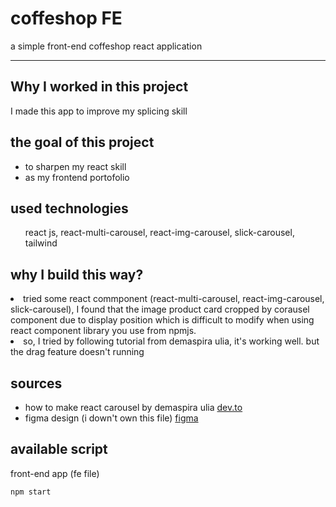 # coffeshop FE
<p>a simple front-end coffeshop react application</p>

---
## Why I worked in this project

<p>I made this app to improve my splicing skill</p>

## the goal of this project

<ul>
  <li>to sharpen my react skill</li>
  <li>as my frontend portofolio</li>
</ul> 

## used technologies

<ul>
  <p>react js, react-multi-carousel, react-img-carousel, slick-carousel, tailwind<p>
</ul> 

## why I build this way?

<p>
  <li>tried some react commponent (react-multi-carousel, react-img-carousel, slick-carousel), I found that the image product card cropped by corausel component due to display position which is difficult to modify when using react component library you use from npmjs.</li>

  <li>so, I tried by following tutorial from demaspira ulia, it's working well. but the drag feature doesn't running</li>
  
</ul> 

## sources
<ul>
  <li>how to make react carousel by demaspira ulia <a href="https://dev.to/rakumairu/simple-react-carousel-24m0">dev.to</a></li>
  <li>figma design (i down't own this file) <a href="https://www.figma.com/file/JElLsTTENSzd5bpML4HNgA/website-coffee-(prototype)-(Community)?type=design&t=5MyYJGgVwH8MpPos-0">figma</a></li>
</ul>

## available script
front-end app (fe file)

```bash
npm start
```
